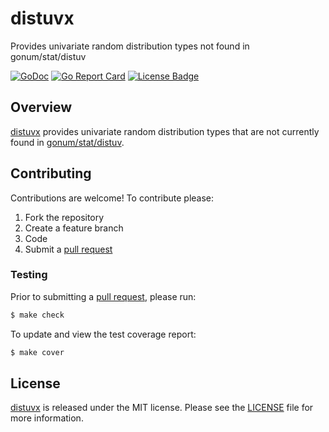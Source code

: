 # distuvx

Provides univariate random distribution types not found in gonum/stat/distuv

[![GoDoc][godoc badge]][godoc link]
[![Go Report Card][report badge]][report card]
[![License Badge][license badge]][LICENSE]

## Overview

[distuvx][] provides univariate random distribution types that are
not currently found in [gonum/stat/distuv][distuv].


## Contributing

Contributions are welcome! To contribute please:

1. Fork the repository
2. Create a feature branch
3. Code
4. Submit a [pull request][]

### Testing

Prior to submitting a [pull request][], please run:

```bash
$ make check
```

To update and view the test coverage report:

```bash
$ make cover
```

## License

[distuvx][] is released under the MIT license. Please see the
[LICENSE][] file for more information.

[distuv]: https://pkg.go.dev/gonum.org/v1/gonum@v0.7.0/stat/distuv
[distuvx]: https://github.com/cumulusware/distuvx
[godoc badge]: https://godoc.org/github.com/cumulusware/distuvx?status.svg
[godoc link]: https://godoc.org/github.com/cumulusware/distuvx
[LICENSE]: https://github.com/cumulusware/distuvx/blob/master/LICENSE
[license badge]: https://img.shields.io/badge/license-MIT-blue.svg
[pull request]: https://help.github.com/articles/using-pull-requests
[report badge]: https://goreportcard.com/badge/github.com/cumulusware/distuvx
[report card]: https://goreportcard.com/report/github.com/cumulusware/distuvx
